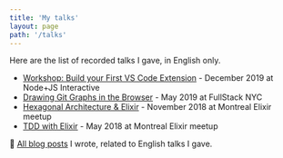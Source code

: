 ```yaml
---
title: 'My talks'
layout: page
path: '/talks'
---
```


Here are the list of recorded talks I gave, in English only.

- [Workshop: Build your First VS Code Extension](/en/2019/12/workshop-build-vscode-extension/) - December 2019 at Node+JS Interactive
- [Drawing Git Graphs in the Browser](/en/2019/06/drawing-git-graphs-browser/) - May 2019 at FullStack NYC
- [Hexagonal Architecture & Elixir](https://youtu.be/sdM1KkjtCe8) - November 2018 at Montreal Elixir meetup
- [TDD with Elixir](https://youtu.be/HlGaHZWqItU) - May 2018 at Montreal Elixir meetup

🎩 [All blog posts](/tags/talk/) I wrote, related to English talks I gave.
